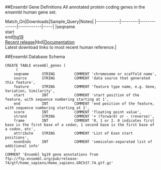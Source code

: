 ##Ensembl Gene Definitions
All annotated protein coding genes in the ensembl human gene set. 

Match_On|Downloads|Sample_Query|Notes|
|------------|---------|--------------|------------|-----|
|seqname<br>start<br>end|[hg19](http://ftp.ensembl.org/pub/release-74/gtf/homo_sapiens/Homo_sapiens.GRCh37.74.gtf.gz)<br>[Recent release](http://ftp.ensembl.org/pub/current_gtf/homo_sapiens/Homo_sapiens.GRCh38.78.gtf.gz)|tbd|[Documentation](http://ftp.ensembl.org/pub/release-74/gtf/homo_sapiens/README)
<br>Latest
download links to most recent human reference.|

##Ensembl Database Schema
```Mysql
CREATE TABLE ensembl_genes (
     (
    seqname      STRING         COMMENT 'chromosome or scaffold name',
    source       STRING         COMMENT 'data source that generated this feature',
    feature      STRING         COMMENT 'feature type name, e.g. Gene, Variation, Similarity',
    start        INT            COMMENT 'start position of the feature, with sequence numbering starting at 1',
    end          INT            COMMENT 'end position of the feature, with sequence numbering starting at 1',
    score        INT            COMMENT 'floating point value',
    strand       STRING         COMMENT '+ (forward) or - (reverse)',
    frame        INT            COMMENT '0, 1 or 2. 0 indicates first base is the first base of a codon, 1 second base is the first base of a codon, etc', 
    attribute    STRING         COMMENT 'List of Exon start positions',
    exonEnds     INT            COMMENT 'semicolon-separated list of additional info'
    )
COMMENT 'Ensembl hg19 gene annotations from ftp://ftp.ensembl.org/pub/release-74/gtf/homo_sapiens/Homo_sapiens.GRCh37.74.gtf.gz'
```
